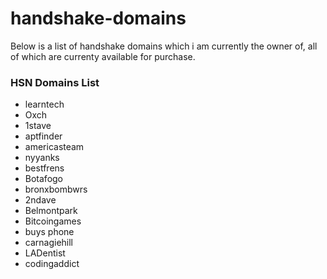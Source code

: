 # handshake-domains
Below is a list of handshake domains which i am currently the owner of, all of which are currenty available for purchase.
### HSN Domains List
* learntech
* Oxch
* 1stave
* aptfinder
* americasteam
* nyyanks
* bestfrens
* Botafogo
* bronxbombwrs
* 2ndave
* Belmontpark
* Bitcoingames
* buys phone
* carnagiehill
* LADentist
* codingaddict


